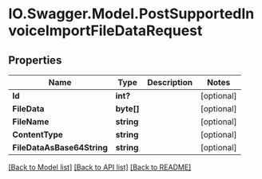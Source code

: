 # IO.Swagger.Model.PostSupportedInvoiceImportFileDataRequest
## Properties

Name | Type | Description | Notes
------------ | ------------- | ------------- | -------------
**Id** | **int?** |  | [optional] 
**FileData** | **byte[]** |  | [optional] 
**FileName** | **string** |  | [optional] 
**ContentType** | **string** |  | [optional] 
**FileDataAsBase64String** | **string** |  | [optional] 

[[Back to Model list]](../README.md#documentation-for-models) [[Back to API list]](../README.md#documentation-for-api-endpoints) [[Back to README]](../README.md)

